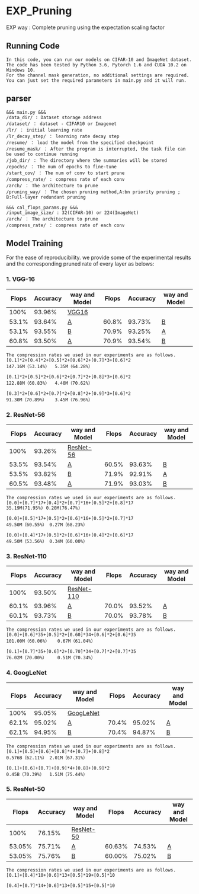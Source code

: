 # EXP_Pruning
EXP way : Complete pruning using the expectation scaling factor

## Running Code

    In this code, you can run our models on CIFAR-10 and ImageNet dataset. The code has been tested by Python 3.6, Pytorch 1.6 and CUDA 10.2 on Windows 10.
    For the channel mask generation, no additional settings are required. You can just set the required parameters in main.py and it will run.

## parser
```shell
&&& main.py &&&
/data_dir/ : Dataset storage address
/dataset/ ： dataset - CIFAR10 or Imagenet
/lr/ ： initial learning rate
/lr_decay_step/ ： learning rate decay step
/resume/ ： load the model from the specified checkpoint
/resume_mask/ ： After the program is interrupted, the task file can be used to continue running
/job_dir/ ： The directory where the summaries will be stored
/epochs/ ： The num of epochs to fine-tune
/start_cov/ ： The num of conv to start prune
/compress_rate/ ： compress rate of each conv
/arch/ ： The architecture to prune
/pruning_way/ ： The chosen pruning method,A:bn priority pruning ; B:Full-layer redundant pruning

&&& cal_flops_params.py &&&
/input_image_size/ : 32(CIFAR-10) or 224(ImageNet)
/arch/ ： The architecture to prune
/compress_rate/ ： compress rate of each conv
```

## Model Training

For the ease of reproducibility. we provide some of the experimental results and the corresponding pruned rate of every layer as belows:

### 1. VGG-16

| Flops     | Accuracy  |way and Model                | Flops     | Accuracy  |way and Model                |
|-----------|-----------|-----------------------------|-----------|-----------|-----------------------------|
| 100%      | 93.96%    |[VGG16](https://drive.google.com/file/d/1q_uzAvsAPyQxdaeYWy9NkpnRxwWRr_zc/view?usp=sharing)
| 53.1%     | 93.64%    |[A](https://drive.google.com/file/d/1S4he_cv9NGbtT3HL13uQ5qZQ5_r_3W9N/view?usp=sharing)| 60.8%     | 93.73%    |[B](https://drive.google.com/file/d/198ei_zfehnHD0lidqqhn8eu03BlaE6Ag/view?usp=sharing)
| 53.1%     | 93.55%    |[B](https://drive.google.com/file/d/1Df7LM3kNULiqhT97TXgAlcvqETcJXwzK/view?usp=sharing)| 70.9%     | 93.25%    |[A](https://drive.google.com/file/d/1hxmyNi-nPra9QGfqxBdAWojIF5kG5uXi/view?usp=sharing)
| 60.8%     | 93.50%    |[A](https://drive.google.com/file/d/1qs1cFQBko9HdNno7XeybT7xVTPH-hAGl/view?usp=sharing)| 70.9%     | 93.54%    |[B](https://drive.google.com/file/d/19YHyQtdO_DerQBquDut8FVRGQpIUHF5j/view?usp=sharing)

```shell
The compression rates we used in our experiments are as follows.
[0.1]*2+[0.4]*2+[0.5]*2+[0.6]*2+[0.7]*3+[0.6]*2
147.16M（53.14%）  5.35M（64.28%）

[0.1]*2+[0.5]*2+[0.6]*2+[0.7]*2+[0.8]*3+[0.6]*2
122.88M（60.83%）  4.40M（70.62%）

[0.3]*2+[0.6]*2+[0.7]*2+[0.8]*2+[0.9]*3+[0.6]*2
91.30M（70.89%）   3.45M（76.96%）
```
### 2. ResNet-56

| Flops     | Accuracy  |way and Model                | Flops     | Accuracy  |way and Model                |
|-----------|-----------|-----------------------------|-----------|-----------|-----------------------------|
| 100%      | 93.26%    |[ResNet-56](https://drive.google.com/file/d/1WE83j7rlKlCp-tslSL6hS-d_mJe4ZQ2r/view?usp=sharing)
| 53.5%     | 93.54%    |[A](https://drive.google.com/file/d/1WhW7O0-GDvZCLpwvXdCLVWK5kddgk94z/view?usp=sharing)| 60.5%     | 93.63%    |[B](https://drive.google.com/file/d/198ei_zfehnHD0lidqqhn8eu03BlaE6Ag/view?usp=sharing)
| 53.5%     | 93.82%    |[B](https://drive.google.com/file/d/1qs1cFQBko9HdNno7XeybT7xVTPH-hAGl/view?usp=sharing)| 71.9%     | 92.91%    |[A](https://drive.google.com/file/d/1hxmyNi-nPra9QGfqxBdAWojIF5kG5uXi/view?usp=sharing)
| 60.5%     | 93.48%    |[A](https://drive.google.com/file/d/1qs1cFQBko9HdNno7XeybT7xVTPH-hAGl/view?usp=sharing)| 71.9%     | 93.03%    |[B](https://drive.google.com/file/d/19YHyQtdO_DerQBquDut8FVRGQpIUHF5j/view?usp=sharing)

```shell
The compression rates we used in our experiments are as follows.
[0.0]+[0.7]*17+[0.4]*2+[0.7]*16+[0.5]*2+[0.8]*17
35.19M(71.95%) 0.20M(76.47%)

[0.0]+[0.5]*17+[0.5]*2+[0.6]*16+[0.5]*2+[0.7]*17
49.50M（60.55%） 0.27M（68.23%）

[0.0]+[0.4]*17+[0.5]*2+[0.6]*16+[0.4]*2+[0.6]*17
49.50M（53.56%） 0.34M（60.00%）
```
### 3. ResNet-110

| Flops     | Accuracy  |way and Model                | Flops     | Accuracy  |way and Model                |
|-----------|-----------|-----------------------------|-----------|-----------|-----------------------------|
| 100%      | 93.50%    |[ResNet-110](https://drive.google.com/file/d/1YhJHzSBiCsQcNIdamI2_GzclpXvSXcPG/view?usp=sharing)
| 60.1%     | 93.96%    |[A](https://drive.google.com/file/d/1qTeTYPiyVZCPaEhzH1z_HvDyKlWuQtoF/view?usp=sharing)| 70.0%     | 93.52%    |[A](https://drive.google.com/file/d/1W8_PgJqjSK52ehsiPVF1ENtglOUkyttR/view?usp=sharing)
| 60.1%     | 93.73%    |[B](https://drive.google.com/file/d/1UNPm5DWO8JYZGtbWAmELVkjb5UDcamem/view?usp=sharing)| 70.0%     | 93.78%    |[B](https://drive.google.com/file/d/1X1KapJ3h-nfiPGUOCdiLftjwGIAC9TyD/view?usp=sharing)

```shell
The compression rates we used in our experiments are as follows.
[0.0]+[0.6]*35+[0.5]*2+[0.60]*34+[0.6]*2+[0.6]*35
101.00M（60.06%）   0.67M（61.04%）

[0.1]+[0.7]*35+[0.6]*2+[0.70]*34+[0.7]*2+[0.7]*35
76.02M（70.00%）    0.51M（70.34%）
```
### 4. GoogLeNet

| Flops     | Accuracy  |way and Model                | Flops     | Accuracy  |way and Model                |
|-----------|-----------|-----------------------------|-----------|-----------|-----------------------------|
| 100%      | 95.05%    |[GoogLeNet](https://drive.google.com/file/d/1TXF2OUwkUUWBVAj5Q-QRRO2ZNVRcdmqB/view?usp=sharing)
| 62.1%     | 95.02%    |[A](https://drive.google.com/file/d/19N_maLGWQAlO4m_S77Qm4m791oMoe4ha/view?usp=sharing)| 70.4%     | 95.02%    |[A](https://drive.google.com/file/d/1kFdE9A43Nl8V672-vuVxSWLHEUS0r9TA/view?usp=sharing)
| 62.1%     | 94.95%    |[B](https://drive.google.com/file/d/1woyidXT9O-TQHiieEUrSu7UTbxVPkvtA/view?usp=sharing)| 70.4%     | 94.87%    |[B](https://drive.google.com/file/d/1C1BKJUUHmrcS0Xkx1hRIimz9BL6fC0gf/view?usp=sharing)

```shell
The compression rates we used in our experiments are as follows.
[0.1]+[0.5]+[0.6]+[0.8]*4+[0.7]+[0.8]*2
0.576B（62.11%） 2.01M（67.31%）

[0.1]+[0.6]+[0.7]+[0.9]*4+[0.8]+[0.9]*2
0.45B（70.39%）  1.51M（75.44%）
```
### 5. ResNet-50

| Flops     | Accuracy  |way and Model                | Flops     | Accuracy  |way and Model                |
|-----------|-----------|-----------------------------|-----------|-----------|-----------------------------|
| 100%      | 76.15%    |[ResNet-50](https://drive.google.com/file/d/1H8MlYJCSLmjJOaLjSBMCeh5zfN2bEYT9/view?usp=sharing)
| 53.05%    |  75.71%    |[A](https://drive.google.com/file/d/1qZsJibWGkZTp6AiVOt_OrLZz-_crKYEo/view?usp=sharing)| 60.63%     | 74.53%    |[A](https://drive.google.com/file/d/1A9JiEkOXTKbezOscs5_crf3rvio5HSIz/view?usp=sharing)
| 53.05%    |  75.76%    |[B](https://drive.google.com/file/d/12J-HEY1CMqREsfQEMNfiYpw7ON90WuF8/view?usp=sharing)| 60.00%     | 75.02%    |[B](https://drive.google.com/file/d/1kEAO46J2j5k6wnMeh9dKh-EvdaDd0M6C/view?usp=sharing)

```shell
The compression rates we used in our experiments are as follows.
[0.1]+[0.4]*10+[0.6]*13+[0.5]*19+[0.5]*10

[0.4]+[0.7]*14+[0.6]*13+[0.5]*15+[0.5]*10
```





